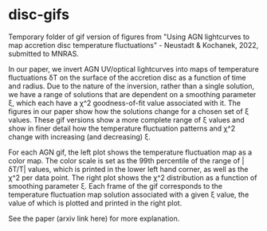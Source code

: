 # disc-gifs
Temporary folder of gif version of figures from "Using AGN lightcurves to map accretion disc temperature fluctuations" - Neustadt &amp; Kochanek, 2022, submitted to MNRAS.

In our paper, we invert AGN UV/optical lightcurves into maps of temperature fluctuations &delta;T on the surface of the accretion disc as a function of time and radius.  Due to the nature of the inversion, rather than a single solution, we have a range of solutions that are dependent on a smoothing parameter &xi;, which each have a &chi;^2 goodness-of-fit value associated with it.  The figures in our paper show how the solutions change for a chosen set of &xi; values. These gif versions show a more complete range of &xi; values and show in finer detail how the temperature fluctuation patterns and &chi;^2 change with increasing (and decreasing) &xi;.  

For each AGN gif, the left plot shows the temperature fluctuation map as a color map.  The color scale is set as the 99th percentile of the range of |&delta;T/T| values, which is printed in the lower left hand corner, as well as the &chi;^2 per data point.  The right plot shows the &chi;^2 distribution as a function of smoothing parameter &xi;.  Each frame of the gif corresponds to the temperature fluctuation map solution associated with a given &xi; value, the value of which is plotted and printed in the right plot. 

See the paper (arxiv link here) for more explanation.
